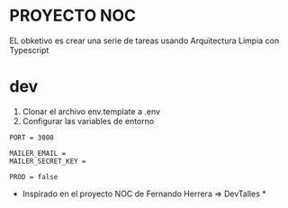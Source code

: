 # PROYECTO NOC

EL obketivo es crear una serie de tareas usando Arquitectura Limpia con Typescript

# dev
1. Clonar el archivo env.template a .env
2. Configurar las variables de entorno

```
PORT = 3000

MAILER_EMAIL =
MAILER_SECRET_KEY = 

PROD = false
```

* Inspirado en el proyecto NOC de Fernando Herrera => DevTalles *